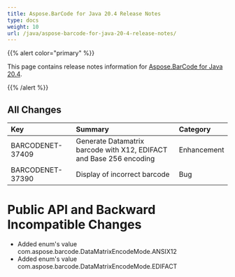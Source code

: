 ```yaml
---
title: Aspose.BarCode for Java 20.4 Release Notes
type: docs
weight: 10
url: /java/aspose-barcode-for-java-20-4-release-notes/
---
```


{{% alert color="primary" %}} 

This page contains release notes information for [Aspose.BarCode for Java 20.4](https://downloads.aspose.com/barcode/java/new-releases/aspose.barcode-for-java-20.4/).

{{% /alert %}} 
## **All Changes**

|**Key**|**Summary**|**Category**|
| :- | :- | :- |
|BARCODENET-37409|Generate Datamatrix barcode with X12, EDIFACT and Base 256 encoding |Enhancement|
|BARCODENET-37390|Display of incorrect barcode |Bug|
# **Public API and Backward Incompatible Changes**
- Added enum's value com.aspose.barcode.DataMatrixEncodeMode.ANSIX12
- Added enum's value com.aspose.barcode.DataMatrixEncodeMode.EDIFACT
